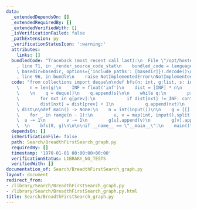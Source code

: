 ```yaml
---
data:
  _extendedDependsOn: []
  _extendedRequiredBy: []
  _extendedVerifiedWith: []
  _isVerificationFailed: false
  _pathExtension: py
  _verificationStatusIcon: ':warning:'
  attributes:
    links: []
  bundledCode: "Traceback (most recent call last):\n  File \"/opt/hostedtoolcache/Python/3.10.6/x64/lib/python3.10/site-packages/onlinejudge_verify/documentation/build.py\"\
    , line 71, in _render_source_code_stat\n    bundled_code = language.bundle(stat.path,\
    \ basedir=basedir, options={'include_paths': [basedir]}).decode()\n  File \"/opt/hostedtoolcache/Python/3.10.6/x64/lib/python3.10/site-packages/onlinejudge_verify/languages/python.py\"\
    , line 96, in bundle\n    raise NotImplementedError\nNotImplementedError\n"
  code: "from collections import deque\n\ndef bfs(n: int, g:list, s: int) -> list:\n\
    \    n = len(g)\n    INF = float('inf')\n    dist = [INF] * n\n    dist[s] = 0\n\
    \    \n    q = deque()\n    q.append(s)\n\n    while q:\n        prev = q.popleft()\n\
    \        for nxt in g[prev]:\n            if dist[nxt] != INF: continue\n    \
    \        dist[nxt] = dist[prev] + 1\n            q.append(nxt)\n    \n    return\
    \ dist\n\ndef main() -> None:\n    n = int(input())\n\n    g = [[] for _ in range(n)]\n\
    \    for _ in range(n - 1):\n        u, v = map(int, input().split())\n      \
    \  u -= 1\n        v -= 1\n        g[u].append(v)\n        g[v].append(u)\n  \
    \  \n    bfs(0, g)\n\n\n\nif __name__ == \"__main__\":\n    main()"
  dependsOn: []
  isVerificationFile: false
  path: Search/BreadthFirstSearch_graph.py
  requiredBy: []
  timestamp: '1970-01-01 00:00:00+00:00'
  verificationStatus: LIBRARY_NO_TESTS
  verifiedWith: []
documentation_of: Search/BreadthFirstSearch_graph.py
layout: document
redirect_from:
- /library/Search/BreadthFirstSearch_graph.py
- /library/Search/BreadthFirstSearch_graph.py.html
title: Search/BreadthFirstSearch_graph.py
---
```


